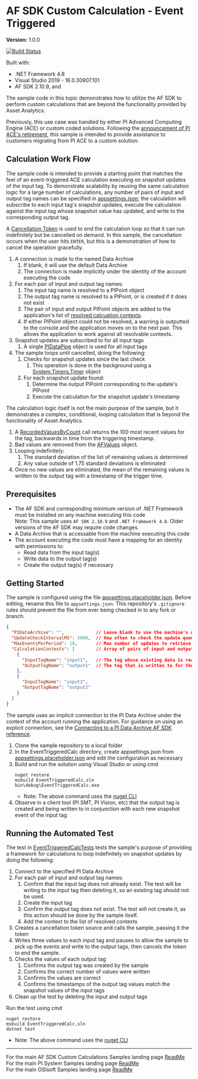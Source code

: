 # AF SDK Custom Calculation - Event Triggered

**Version:** 1.0.0

[![Build Status](https://dev.azure.com/osieng/engineering/_apis/build/status/product-readiness/PI-System/osisoft.sample-afsdk-event_triggered_calculation-dotnet?repoName=osisoft%2Fsample-afsdk-event_triggered_calculation-dotnet&branchName=initial_sample)](https://dev.azure.com/osieng/engineering/_build/latest?definitionId=3928&repoName=osisoft%2Fsample-afsdk-event_triggered_calculation-dotnet&branchName=initial_sample)

Built with:
- .NET Framework 4.8
- Visual Studio 2019 - 16.0.30907.101
- AF SDK 2.10.9, and


The sample code in this topic demonstrates how to utilize the AF SDK to perform custom calculations that are beyond the functionality provided by Asset Analytics.

Previously, this use case was handled by either PI Advanced Computing Engine (ACE) or custom coded solutions. Following the [announcement of PI ACE's retirement](https://pisquare.osisoft.com/s/article/000036664), this sample is intended to provide assistance to customers migrating from PI ACE to a custom solution.

## Calculation Work Flow

The sample code is intended to provide a starting point that matches the feel of an event-triggered ACE calculation executing on snapshot updates of the input tag. To demonstrate scalability by reusing the same calculation logic for a large number of calculations, any number of pairs of input and output tag names can be specified in [appsettings.json](EventTriggeredCalc\appsettings.placeholder.json); the calculation will subscribe to each input tag's snapshot updates, execute the calculation against the input tag whose snapshot value has updated, and write to the corresponding output tag.

A [Cancellation Token](https://docs.microsoft.com/en-us/dotnet/api/system.threading.cancellationtoken?view=netframework-4.8) is used to end the calculation loop so that it can run indefinitely but be cancelled on demand. In this sample, the cancellation occurs when the user hits `ENTER`, but this is a demonstration of how to cancel the operation gracefully.

1. A connection is made to the named Data Archive
    1. If blank, it will use the default Data Archive
    1. The connection is made implicitly under the identity of the account executing the code
1. For each pair of input and output tag names:
    1. The input tag name is resolved to a PIPoint object
    1. The output tag name is resolved to a PIPoint, or is created if it does not exist
    1. The pair of input and output PIPoint objects are added to the application's list of [resolved calcuation contexts](EventTriggeredCalc\CalculationContextResolved.cs).
    1. If either PIPoint object could not be resolved, a warning is outputted to the console and the application moves on to the next pair. This allows the application to work against all resolvable contexts.
1. Snapshot updates are subscribed to for all input tags
    1. A single [PIDataPipe](https://docs.osisoft.com/bundle/af-sdk/page/html/T_OSIsoft_AF_PI_PIDataPipe.htm) object is used for all input tags
1. The sample loops until cancelled, doing the following:
    1. Checks for snapshot updates since the last check
        1. This operation is done in the background using a [System.Timers.Timer](https://docs.microsoft.com/en-us/dotnet/api/system.timers.timer?view=netframework-4.8) object
    1. For each snapshot update found:
        1. Determine the output PIPoint corresponding to the update's PIPoint
        1. Execute the calculation for the snapshot update's timestamp

The calculation logic itself is not the main purpose of the sample, but it demonstrates a complex, conditional, looping calculation that is beyond the functionality of Asset Analytics.

1. A [RecordedValuesByCount](https://docs.osisoft.com/bundle/af-sdk/page/html/M_OSIsoft_AF_PI_PIPoint_RecordedValuesByCount.htm) call returns the 100 most recent values for the tag, backwards in time from the triggering timestamp.
1. Bad values are removed from the [AFValues](https://docs.osisoft.com/bundle/af-sdk/page/html/T_OSIsoft_AF_Asset_AFValues.htm) object.
1. Looping indefinitely:
    1. The standard deviation of the list of remaining values is determined
    1. Any value outside of 1.75 standard deviations is eliminated
1. Once no new values are eliminated, the mean of the remaining values is written to the output tag with a timestamp of the trigger time.

## Prerequisites

- The AF SDK and corresponding minimum version of .NET Framework must be installed on any machine executing this code  
Note: This sample uses `AF SDK 2.10.9` and `.NET Framework 4.8`. Older versions of the AF SDK may require code changes.
- A Data Archive that is accessable from the machine executing this code
- The account executing the code must have a mapping for an identity with permissions to:
    - Read data from the input tag(s)
    - Write data to the output tag(s)
    - Create the output tag(s) if necessary

## Getting Started

The sample is configured using the file [appsettings.placeholder.json](EventTriggeredCalc\appsettings.placeholder.json). Before editing, rename this file to `appsettings.json`. This repository's `.gitignore` rules should prevent the file from ever being checked in to any fork or branch.

```json
{
  "PIDataArchive": "",            // Leave blank to use the machine's default PI Data Archive
  "UpdateCheckIntervalMS": 5000,  // How often to check the update queue for updates, in ms
  "MaxEventsPerPeriod": 10,       // Max number of updates to retrieve per update check
  "CalculationContexts": [        // Array of pairs of input and output tags
    {
      "InputTagName": "input1",   // The tag whose existing data is read in for the calculation
      "OutputTagName": "output1"  // The tag that is written to for the output of the calculation
    },
    {
      "InputTagName": "input2",
      "OutputTagName": "output2"
    }
  ]
}
```

The sample uses an implicit connection to the PI Data Archive under the context of the account running the application. For guidance on using an explicit connection, see the [Connecting to a PI Data Archive AF SDK reference](https://docs.osisoft.com/bundle/af-sdk/page/html/connecting-to-a-pi-data-archive.htm).

1. Clone the sample repository to a local folder
1. In the EventTriggeredCalc directory, create appsettings.json from [appsettings.placeholder.json](EventTriggeredCalc\appsettings.placeholder.json) and edit the configuration as necessary
1. Build and run the solution using Visual Studio or using cmd
    ```shell
    nuget restore
    msbuild EventTriggeredCalc.sln
    bin\debug\EventTriggeredCalc.exe
    ```
    - Note: The above command uses the [nuget CLI](https://docs.microsoft.com/en-us/nuget/consume-packages/install-use-packages-nuget-cli)
1. Observe in a client tool (PI SMT, PI Vision, etc) that the output tag is created and being written to in conjunction with each new snapshot event of the input tag

## Running the Automated Test

The test in [EventTriggeredCalcTests](EventTriggeredCalcTests\UnitTests.cs) tests the sample's purpose of providing a framework for calculations to loop indefinitely on snapshot updates by doing the following:
1. Connect to the specified PI Data Archive
1. For each pair of input and output tag names:
    1. Confirm that the input tag does not already exist. The test will be writing to the input tag then deleting it, so an existing tag should not be used.
    1. Create the input tag
    1. Confirm the output tag does not exist. The test will not create it, as this action should be done by the sample itself.
    1. Add the context to the list of resolved contexts
1. Creates a cancellation token source and calls the sample, passing it the token
1. Writes three values to each input tag and pauses to allow the sample to pick up the events and write to the output tags, then cancels the token to end the sample.
1. Checks the values of each output tag
    1. Confirms the output tag was created by the sample
    1. Confirms the correct number of values were written
    1. Confirms the values are correct
    1. Confirms the timestamps of the output tag values match the snapshot values of the input tags
1. Clean up the test by deleting the input and output tags

Run the test using cmd
```shell
nuget restore
msbuild EventTriggeredCalc.sln
dotnet test
```
- Note: The above command uses the [nuget CLI](https://docs.microsoft.com/en-us/nuget/consume-packages/install-use-packages-nuget-cli)
---

For the main AF SDK Custom Calculations Samples landing page [ReadMe](https://github.com/osisoft/OSI-Samples-PI-System/tree/main/docs/AF-SDK-Custom-Calculations-Docs)  
For the main PI System Samples landing page [ReadMe](https://github.com/osisoft/OSI-Samples-PI-System)  
For the main OSIsoft Samples landing page [ReadMe](https://github.com/osisoft/OSI-Samples)